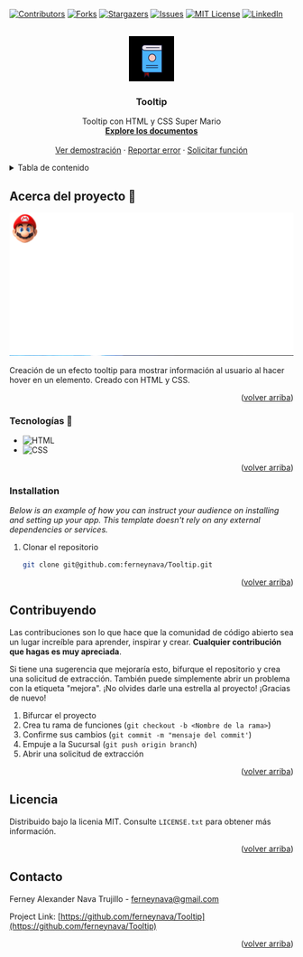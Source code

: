 <!-- Improved compatibility of back to top link: See: https://github.com/othneildrew/Best-README-Template/pull/73 -->
<a name="readme-top"></a>


[![Contributors][contributors-shield]][contributors-url]
[![Forks][forks-shield]][forks-url]
[![Stargazers][stars-shield]][stars-url]
[![Issues][issues-shield]][issues-url]
[![MIT License][license-shield]][license-url]
[![LinkedIn][linkedin-shield]][linkedin-url]



<!-- PROJECT LOGO -->
<br />
<div align="center">
  <a href="https://github.com/ferneynava/Tooltip">
    <img src="./imagenes/112-book-morph-linealtrans.gif" alt="Logo" width="80" height="80">
  </a>

  <h3 align="center">Tooltip</h3>

  <p align="center">
    Tooltip con HTML y CSS Super Mario 
    <br />
    <a href="https://github.com/ferneynava/Tooltip"><strong>Explore los documentos</strong></a>
    <br />
    <br />
    <a href="https://github.com/ferneynava/Tooltip">Ver demostración</a>
    ·
    <a href="https://github.com/ferneynava/Tooltip/issues">Reportar error</a>
    ·
    <a href="https://github.com/ferneynava/Tooltip/issues">Solicitar función</a>
  </p>
</div>



<!-- TABLE OF CONTENTS -->
<details>
  <summary>Tabla de contenido</summary>
  <ol>
    <li>
      <a href="#about-the-project">Acerca del proyecto</a>
      <ul>
        <li><a href="#built-with">Tecnologías 🔧</a></li>
      </ul>
    </li>
    <li>
      <a href="#getting-started">Empezando</a>
      <ul>
        <li><a href="#installation">Instalación</a></li>
      </ul>
    </li>
    <li><a href="#contributing">Contribuyendo</a></li>
    <li><a href="#license">Licencia</a></li>
    <li><a href="#contact">Contacto</a></li>
  </ol>
</details>



<!-- ABOUT THE PROJECT -->
## Acerca del proyecto 🚀

[![Product Name Screen Shot][product-screenshot]](https://github.com/ferneynava/Tooltip)

Creación de un efecto tooltip para mostrar información al usuario al hacer hover en un elemento. Creado con HTML y CSS.

<p align="right">(<a href="#readme-top">volver arriba</a>)</p>



### Tecnologías 🔧

* ![HTML]
* ![CSS]

<p align="right">(<a href="#readme-top">volver arriba</a>)</p>

### Installation

_Below is an example of how you can instruct your audience on installing and setting up your app. This template doesn't rely on any external dependencies or services._

1. Clonar el repositorio
   ```sh
   git clone git@github.com:ferneynava/Tooltip.git
   ```

<p align="right">(<a href="#readme-top">volver arriba</a>)</p>

<!-- CONTRIBUTING -->
## Contribuyendo
Las contribuciones son lo que hace que la comunidad de código abierto sea un lugar increíble para aprender, inspirar y crear. **Cualquier contribución que hagas es muy apreciada**.

Si tiene una sugerencia que mejoraría esto, bifurque el repositorio y crea una solicitud de extracción. También puede simplemente abrir un problema con la etiqueta "mejora". ¡No olvides darle una estrella al proyecto! ¡Gracias de nuevo!

1. Bifurcar el proyecto
2. Crea tu rama de funciones (`git checkout -b <Nombre de la rama>`)
3. Confirme sus cambios (`git commit -m "mensaje del commit'`)
4. Empuje a la Sucursal (`git push origin branch`)
5.  Abrir una solicitud de extracción

<p align="right">(<a href="#readme-top">volver arriba</a>)</p>



<!-- LICENSE -->
## Licencia

Distribuido bajo la licenia MIT. Consulte `LICENSE.txt` para obtener más información.

<p align="right">(<a href="#readme-top">volver arriba</a>)</p>



<!-- CONTACT -->
## Contacto 

Ferney Alexander Nava Trujillo - ferneynava@gmail.com

Project Link: [https://github.com/ferneynava/Tooltip](https://github.com/ferneynava/Tooltip)

<p align="right">(<a href="#readme-top">volver arriba</a>)</p>

<!-- MARKDOWN LINKS & IMAGES -->
<!-- https://www.markdownguide.org/basic-syntax/#reference-style-links -->
[contributors-shield]: https://img.shields.io/github/contributors/ferneynava/Tooltip.svg?style=for-the-badge
[contributors-url]: https://github.com/ferneynava/Tooltip/graphs/contributors
[forks-shield]: https://img.shields.io/github/forks/ferneynava/Tooltip.svg?style=for-the-badge
[forks-url]: https://github.com/ferneynava/Tooltip/network/members
[stars-shield]: https://img.shields.io/github/stars/ferneynava/Tooltip.svg?style=for-the-badge
[stars-url]: https://github.com/ferneynava/Tooltip/stargazers
[issues-shield]: https://img.shields.io/github/issues/ferneynava/Tooltip.svg?style=for-the-badge
[issues-url]: https://github.com/ferneynava/Tooltip/issues
[license-shield]: https://img.shields.io/github/license/ferneynava/Tooltip.svg?style=for-the-badge
[license-url]: https://github.com/ferneynava/Tooltip/blob/master/LICENSE.txt
[linkedin-shield]: https://img.shields.io/badge/-LinkedIn-black.svg?style=for-the-badge&logo=linkedin&colorB=555
[linkedin-url]: https://www.linkedin.com/in/ferney-alexander-nava-trujillo-0478a8118/
[product-screenshot]: ./imagenes/Ferneynava.gif
[HTML]: https://img.shields.io/badge/HTML5-E34F26?style=for-the-badge&logo=html5&logoColor=white
[CSS]: https://img.shields.io/badge/CSS3-1572B6?style=for-the-badge&logo=css3&logoColor=white
